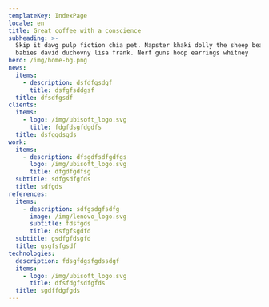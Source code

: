 ```yaml
---
templateKey: IndexPage
locale: en
title: Great coffee with a conscience
subheading: >-
  Skip it dawg pulp fiction chia pet. Napster khaki dolly the sheep beanie
  babies david duchovny lisa frank. Nerf guns hoop earrings whitney
hero: /img/home-bg.png
news:
  items:
    - description: dsfdfgsdgf
      title: dsfgfsddgsf
  title: dfsdfgsdf
clients:
  items:
    - logo: /img/ubisoft_logo.svg
      title: fdgfdsgfdgdfs
  title: dsfggdsgds
work:
  items:
    - description: dfsgdfsdfgdfgs
      logo: /img/ubisoft_logo.svg
      title: dfgdfgdfsg
  subtitle: sdfgsdfgfds
  title: sdfgds
references:
  items:
    - description: sdfgsdgfsdfg
      image: /img/lenovo_logo.svg
      subtitle: fdsfgds
      title: dsfgfsgdfd
  subtitle: gsdfgfdsgfd
  title: gsgfsfgsdf
technologies:
  description: fdsgfdgsfgdssdgf
  items:
    - logo: /img/ubisoft_logo.svg
      title: dfsfdgfsdfgfds
  title: sgdffdgfgds
---
```


